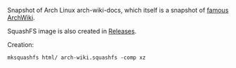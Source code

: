 Snapshot of Arch Linux arch-wiki-docs, which itself is a snapshot of [famous ArchWiki](https://wiki.archlinux.org/).

SquashFS image is also created in [Releases](https://github.com/MartinPulec/arch-wiki-snapshot/releases).

Creation:
```
mksquashfs html/ arch-wiki.squashfs -comp xz
```
